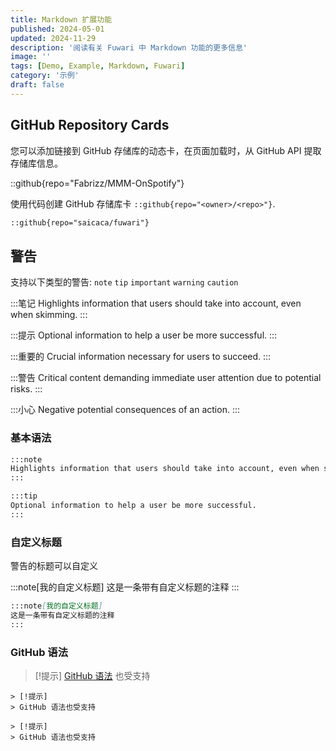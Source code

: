 ```yaml
---
title: Markdown 扩展功能
published: 2024-05-01
updated: 2024-11-29
description: '阅读有关 Fuwari 中 Markdown 功能的更多信息'
image: ''
tags: [Demo, Example, Markdown, Fuwari]
category: '示例'
draft: false 
---
```


## GitHub Repository Cards
您可以添加链接到 GitHub 存储库的动态卡，在页面加载时，从 GitHub API 提取存储库信息。 

::github{repo="Fabrizz/MMM-OnSpotify"}

使用代码创建 GitHub 存储库卡 `::github{repo="<owner>/<repo>"}`.

```markdown
::github{repo="saicaca/fuwari"}
```

## 警告

支持以下类型的警告: `note` `tip` `important` `warning` `caution`

:::笔记
Highlights information that users should take into account, even when skimming.
:::

:::提示
Optional information to help a user be more successful.
:::

:::重要的
Crucial information necessary for users to succeed.
:::

:::警告
Critical content demanding immediate user attention due to potential risks.
:::

:::小心
Negative potential consequences of an action.
:::

### 基本语法

```markdown
:::note
Highlights information that users should take into account, even when skimming.
:::

:::tip
Optional information to help a user be more successful.
:::
```

### 自定义标题

警告的标题可以自定义

:::note[我的自定义标题]
这是一条带有自定义标题的注释
:::

```markdown
:::note[我的自定义标题]
这是一条带有自定义标题的注释
:::
```

### GitHub 语法

> [!提示]
> [GitHub 语法](https://github.com/orgs/community/discussions/16925) 也受支持

```
> [!提示]
> GitHub 语法也受支持

> [!提示]
> GitHub 语法也受支持
```